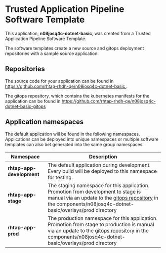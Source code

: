 # Trusted Application Pipeline Software Template

This application, **n08josq4c-dotnet-basic**, was created from a Trusted Application Pipeline Software Template.

The software templates create a new source and gitops deployment repositories with a sample source application. 

## Repositories

The source code for your application can be found in [https://github.com/rhtap-rhdh-qe/n08josq4c-dotnet-basic ](https://github.com/rhtap-rhdh-qe/n08josq4c-dotnet-basic ).
 
The gitops repository, which contains the kubernetes manifests for the application can be found in 
[https://github.com/rhtap-rhdh-qe/n08josq4c-dotnet-basic-gitops ](https://github.com/rhtap-rhdh-qe/n08josq4c-dotnet-basic-gitops ) 

## Application namespaces 

The default application will be found in the following namespaces. Applications can be deployed into unique namespaces or multiple software templates can also bet generated into the same group namespaces.  

|  Namespace   |  Description   |  
| -------- | -------- |   
| **rhtap-app-development** | The default application during development. Every build will be deployed to this namespace for testing. | 
| **rhtap-app-stage** | The staging namespace for this application. Promotion from development to stage is manual via an update to the [gitops repository](https://github.com/rhtap-rhdh-qe/n08josq4c-dotnet-basic-gitops ) in the components/n08josq4c-dotnet-basic/overlays/prod directory |  
| **rhtap-app-prod** | The production namespace for this application. Promotion from stage to production is manual via an update to the [gitops repository](https://github.com/rhtap-rhdh-qe/n08josq4c-dotnet-basic-gitops ) in the components/n08josq4c-dotnet-basic/overlays/prod directory | 